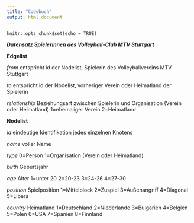 ```yaml
---
title: "Codebuch"
output: html_document
---
```


```{r setup, include=FALSE}
knitr::opts_chunk$set(echo = TRUE)
```

***Datensatz Spielerinnen des Volleyball-Club MTV Stuttgart***

**Edgelist**

*from*
entspricht id der Nodelist, Spielerin des Volleyballvereins MTV Stuttgart

*to*
entspricht id der Nodelist, vorheriger Verein oder Heimatland der Spielerin

*relationship*
Beziehungsart zwischen Spielerin und Organisation (Verein oder Heimatland)
1=ehemaliger Verein
2=Heimatland


**Nodelist**

*id*
eindeutige Identifikation jedes einzelnen Knotens

*name*
voller Name

*type*
0=Person
1=Organisation (Verein oder Heimatland)

*birth*
Geburtsjahr

*age*
Alter
1=unter 20
2=20-23
3=24-26
4=27-30

*position*
Spielposition
1=Mittelblock
2=Zuspiel
3=Außenangriff
4=Diagonal
5=Libera

*country*
Heimatland
1=Deutschland
2=Niederlande
3=Bulgarien
4=Belgien
5=Polen
6=USA
7=Spanien
8=Finnland

```